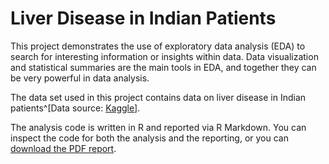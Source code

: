 # Liver Disease in Indian Patients

This project demonstrates the use of exploratory data analysis (EDA) to search
for interesting information or insights within data. Data visualization and
statistical summaries are the main tools in EDA, and together they can be very
powerful in data analysis.

The data set used in this project contains data on liver disease in Indian
patients^[Data source:
[Kaggle](https://www.kaggle.com/uciml/indian-liver-patient-records)].

The analysis code is written in R and reported via R Markdown. You can inspect
the code for both the analysis and the reporting, or you can [download the PDF
report](https://raw.githubusercontent.com/waseem-medhat/eda_r/master/liver_disease.pdf).
